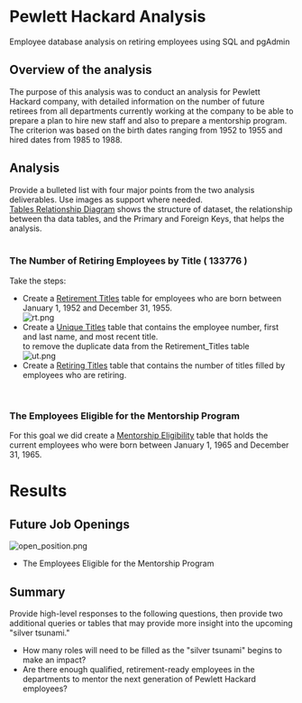 # Pewlett Hackard Analysis
Employee database analysis on retiring employees using SQL and pgAdmin

## Overview of the analysis
The purpose of this analysis was to conduct an analysis for Pewlett Hackard company, with detailed information on the number of future retirees from all departments currently working at the company to be able to prepare a plan to hire new staff and also to prepare a mentorship program. <br/>
The criterion was based on the birth dates ranging from 1952 to 1955 and hired dates from 1985 to 1988.



## Analysis
Provide a bulleted list with four major points from the two analysis deliverables. Use images as support where needed.<br/>
[Tables Relationship Diagram](files/ERD.png)
shows the structure of dataset, the relationship between tha data tables, and the Primary and Foreign Keys, that helps the analysis.
<br/>
<br/>

### The Number of Retiring Employees by Title  ( 133776 )

Take the steps:
  - Create a [Retirement Titles](Files/retirement_titles.csv) table for employees who are born between January 1, 1952 and December 31, 1955.<br/>
  ![rt.png](Files/rt.png) <br/>
  - Create a [Unique Titles](Files/unique_titles.csv) table that contains the employee number, first and last name, and most recent title.<br/>
    to remove the duplicate data from the Retirement_Titles table <br/>
    ![ut.png](Files/ut.png)<br/>
  - Create a [Retiring Titles](Files/retiring_titles.csv) table that contains the number of titles filled by employees who are retiring.<br/>

<br/>

### The Employees Eligible for the Mentorship Program
For this goal we did create a [Mentorship Eligibility](Files/mentorship_eligibilty.csv) table that holds the current employees who were born between January 1, 1965 and December 31, 1965.



# Results

## Future Job Openings
![open_position.png](Files/open_position.png) <br/>




- The Employees Eligible for the Mentorship Program




## Summary
Provide high-level responses to the following questions, then provide two additional queries or tables that may provide more insight into the upcoming "silver tsunami."
- How many roles will need to be filled as the "silver tsunami" begins to make an impact?
- Are there enough qualified, retirement-ready employees in the departments to mentor the next generation of Pewlett Hackard employees?
